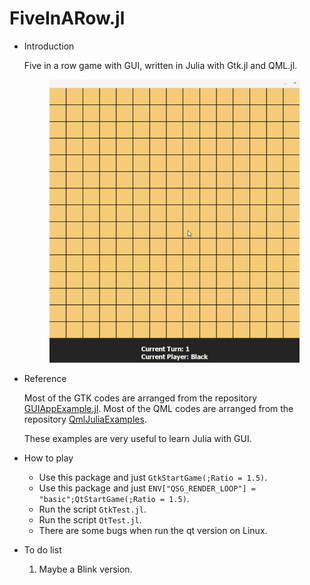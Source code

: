 # FiveInARow.jl
* Introduction
    
    Five in a row game with GUI, written in Julia with Gtk.jl and QML.jl. 
    <p align="center">
    <img src="figs/example.gif" alt="drawing" width="400"/>
    </p>

* Reference

    Most of the GTK codes are arranged from the repository [GUIAppExample.jl](https://github.com/goropikari/GUIAppExample.jl/tree/master/example/Reversi).
    Most of the QML codes are arranged from the repository [QmlJuliaExamples](https://github.com/barche/QmlJuliaExamples).

    These examples are very useful to learn Julia with GUI.


* How to play
  
    * Use this package and just ```GtkStartGame(;Ratio = 1.5)```.
    * Use this package and just ```ENV["QSG_RENDER_LOOP"] = "basic";QtStartGame(;Ratio = 1.5)```.
    * Run the script ```GtkTest.jl```.
    * Run the script ```QtTest.jl```. 
    * There are some bugs when run the qt version on Linux.

* To do list

    1. Maybe a Blink version.
